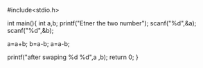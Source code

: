 #include<stdio.h>

int main(){
    int a,b;
    printf("Etner the two number");
    scanf("%d",&a);
    scanf("%d",&b);

   a=a+b;
   b=a-b;
   a=a-b;

   printf("after swaping  %d %d",a ,b);
   return 0;
}
